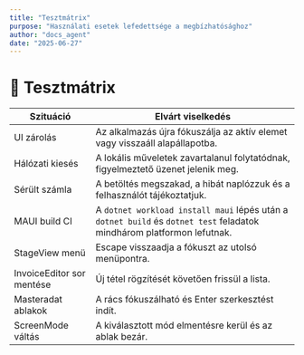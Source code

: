 ```yaml
---
title: "Tesztmátrix"
purpose: "Használati esetek lefedettsége a megbízhatósághoz"
author: "docs_agent"
date: "2025-06-27"
---
```


# 🧪 Tesztmátrix

| Szituáció        | Elvárt viselkedés                                                                 |
|------------------|----------------------------------------------------------------------------------|
| UI zárolás       | Az alkalmazás újra fókuszálja az aktív elemet vagy visszaáll alapállapotba.       |
| Hálózati kiesés  | A lokális műveletek zavartalanul folytatódnak, figyelmeztető üzenet jelenik meg. |
| Sérült számla    | A betöltés megszakad, a hibát naplózzuk és a felhasználót tájékoztatjuk.          |
| MAUI build CI | A `dotnet workload install maui` lépés után a `dotnet build` és `dotnet test` feladatok mindhárom platformon lefutnak. |
| StageView menü | Escape visszaadja a fókuszt az utolsó menüpontra. |
| InvoiceEditor sor mentése | Új tétel rögzítését követően frissül a lista. |
| Masteradat ablakok | A rács fókuszálható és Enter szerkesztést indít. |
| ScreenMode váltás | A kiválasztott mód elmentésre kerül és az ablak bezár. |
